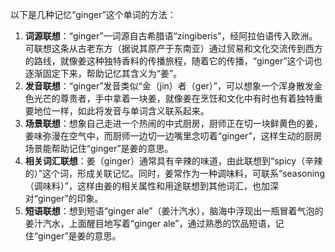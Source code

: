 以下是几种记忆“ginger”这个单词的方法：
1. **词源联想**：“ginger”一词源自古希腊语“zingiberis”，经阿拉伯语传入欧洲。可联想这条从古老东方（据说其原产于东南亚）通过贸易和文化交流传到西方的路线，就像姜这种独特香料的传播旅程，随着它的传播，“ginger”这个词也逐渐固定下来，帮助记忆其含义为“姜”。
2. **发音联想**：“ginger”发音类似“金（jin）者（ger）”，可以想象一个浑身散发金色光芒的尊贵者，手中拿着一块姜，就像姜在烹饪和文化中有时也有着独特重要地位一样，如此将发音与单词含义联系起来。
3. **场景联想**：想象自己走进一个热闹的中式厨房，厨师正在切一块鲜黄色的姜，姜味弥漫在空气中，而厨师一边切一边嘴里念叨着“ginger”，这样生动的厨房场景能帮助记住“ginger”是姜的意思。
4. **相关词汇联想**：姜（ginger）通常具有辛辣的味道，由此联想到“spicy（辛辣的）”这个词，形成关联记忆。同时，姜常作为一种调味料，可联系“seasoning（调味料）”，这样由姜的相关属性和用途联想到其他词汇，也加深对“ginger”的印象。
5. **短语联想**：想到短语“ginger ale”（姜汁汽水），脑海中浮现出一瓶冒着气泡的姜汁汽水，上面醒目地写着“ginger ale”，通过熟悉的饮品短语，记住“ginger”是姜的意思。 